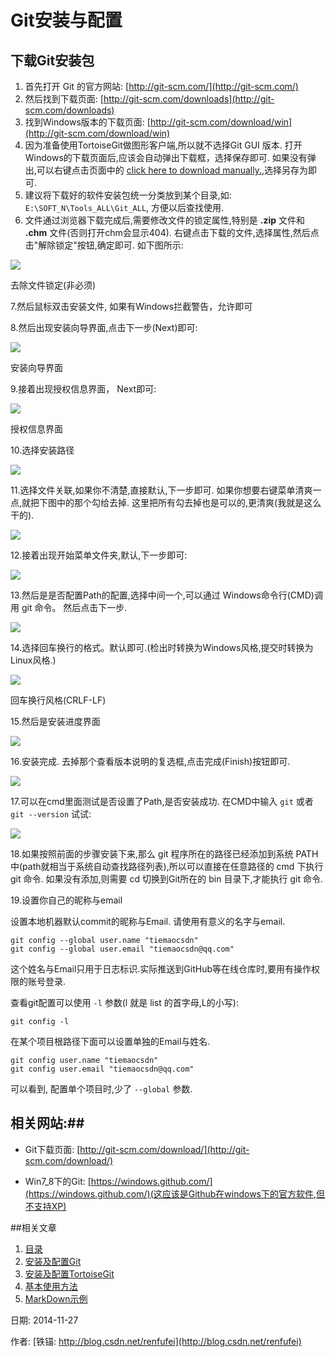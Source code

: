 Git安装与配置
==

## 下载Git安装包

1. 首先打开 Git 的官方网站: [http://git-scm.com/](http://git-scm.com/)
2. 然后找到下载页面: [http://git-scm.com/downloads](http://git-scm.com/downloads)
3. 找到Windows版本的下载页面: [http://git-scm.com/download/win](http://git-scm.com/download/win)
4. 因为准备使用TortoiseGit做图形客户端,所以就不选择Git GUI 版本. 打开Windows的下载页面后,应该会自动弹出下载框，选择保存即可. 如果没有弹出,可以右键点击页面中的 [click here to download manually.](https://github.com/msysgit/msysgit/releases/download/Git-1.9.4-preview20140929/Git-1.9.4-preview20140929.exe),选择另存为即可.
5. 建议将下载好的软件安装包统一分类放到某个目录,如: `E:\SOFT_N\Tools_ALL\Git_ALL`, 方便以后查找使用.
6. 文件通过浏览器下载完成后,需要修改文件的锁定属性,特别是 **.zip** 文件和 **.chm** 文件(否则打开chm会显示404). 右键点击下载的文件,选择属性,然后点击"解除锁定"按钮,确定即可. 如下图所示:

![](01_UnlockFile.png)

去除文件锁定(非必须)

7.然后鼠标双击安装文件, 如果有Windows拦截警告，允许即可

8.然后出现安装向导界面,点击下一步(Next)即可:

![](02_WizardNext.png)

安装向导界面

9.接着出现授权信息界面， Next即可:

![](03_LicenceNext.png)

授权信息界面

10.选择安装路径

![](04_InstallPath.png)

11.选择文件关联,如果你不清楚,直接默认,下一步即可. 如果你想要右键菜单清爽一点,就把下图中的那个勾给去掉. 这里把所有勾去掉也是可以的,更清爽(我就是这么干的).

![](05_Associate.png)

12.接着出现开始菜单文件夹,默认,下一步即可:

![](06_StartMenu.png)

13.然后是是否配置Path的配置,选择中间一个,可以通过 Windows命令行(CMD)调用 git 命令。 然后点击下一步.

![](07_GitPath.png)

14.选择回车换行的格式。默认即可.(检出时转换为Windows风格,提交时转换为Linux风格.)

![](08_CRLF.png)

回车换行风格(CRLF-LF)

15.然后是安装进度界面

![](09_Installing.png)

16.安装完成. 去掉那个查看版本说明的复选框,点击完成(Finish)按钮即可.

![](10_Finish.png)

17.可以在cmd里面测试是否设置了Path,是否安装成功.
在CMD中输入 `git` 或者 `git --version` 试试:

![](11_Git_CMD.png)

18.如果按照前面的步骤安装下来,那么 git 程序所在的路径已经添加到系统 PATH 中(path就相当于系统自动查找路径列表),所以可以直接在任意路径的 cmd 下执行 git 命令. 如果没有添加,则需要 cd 切换到Git所在的 bin 目录下,才能执行 git 命令.

19.设置你自己的昵称与email

设置本地机器默认commit的昵称与Email. 请使用有意义的名字与email.

	git config --global user.name "tiemaocsdn"
	git config --global user.email "tiemaocsdn@qq.com"

这个姓名与Email只用于日志标识.实际推送到GitHub等在线仓库时,要用有操作权限的账号登录.

查看git配置可以使用 `-l` 参数(l 就是 list 的首字母,L的小写):

	git config -l

在某个项目根路径下面可以设置单独的Email与姓名.

	git config user.name "tiemaocsdn"
	git config user.email "tiemaocsdn@qq.com"

可以看到, 配置单个项目时,少了 `--global` 参数.

## 相关网站:##

- Git下载页面: [http://git-scm.com/download/](http://git-scm.com/download/)

- Win7_8下的Git: [https://windows.github.com/](https://windows.github.com/)(这应该是Github在windows下的官方软件,但不支持XP)

##相关文章

1. [目录](GitHelp.md)
1. [安装及配置Git](01_GitInstall.md)
1. [安装及配置TortoiseGit](02_TortoiseGit.md)
1. [基本使用方法](03_Usage.md)
1. [MarkDown示例](04_MarkDownDemo.md)


日期: 2014-11-27

作者: [铁锚: http://blog.csdn.net/renfufei](http://blog.csdn.net/renfufei)
